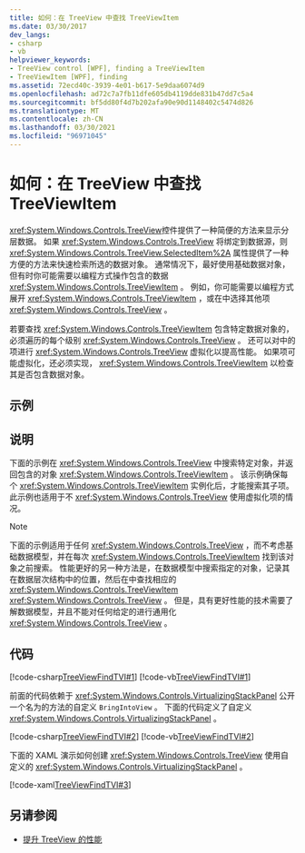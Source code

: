 ```yaml
---
title: 如何：在 TreeView 中查找 TreeViewItem
ms.date: 03/30/2017
dev_langs:
- csharp
- vb
helpviewer_keywords:
- TreeView control [WPF], finding a TreeViewItem
- TreeViewItem [WPF], finding
ms.assetid: 72ecd40c-3939-4e01-b617-5e9daa6074d9
ms.openlocfilehash: ad72c7a7fb11dfe605db4119dde831b47dd7c5a4
ms.sourcegitcommit: bf5dd80f4d7b202afa90e90d1148402c5474d826
ms.translationtype: MT
ms.contentlocale: zh-CN
ms.lasthandoff: 03/30/2021
ms.locfileid: "96971045"
---
```

# <a name="how-to-find-a-treeviewitem-in-a-treeview"></a>如何：在 TreeView 中查找 TreeViewItem
<xref:System.Windows.Controls.TreeView>控件提供了一种简便的方法来显示分层数据。 如果 <xref:System.Windows.Controls.TreeView> 将绑定到数据源，则 <xref:System.Windows.Controls.TreeView.SelectedItem%2A> 属性提供了一种方便的方法来快速检索所选的数据对象。 通常情况下，最好使用基础数据对象，但有时你可能需要以编程方式操作包含的数据 <xref:System.Windows.Controls.TreeViewItem> 。 例如，你可能需要以编程方式展开 <xref:System.Windows.Controls.TreeViewItem> ，或在中选择其他项 <xref:System.Windows.Controls.TreeView> 。  
  
 若要查找 <xref:System.Windows.Controls.TreeViewItem> 包含特定数据对象的，必须遍历的每个级别 <xref:System.Windows.Controls.TreeView> 。 还可以对中的项进行 <xref:System.Windows.Controls.TreeView> 虚拟化以提高性能。 如果项可能虚拟化，还必须实现， <xref:System.Windows.Controls.TreeViewItem> 以检查其是否包含数据对象。  
  
## <a name="example"></a>示例  
  
## <a name="description"></a>说明  
 下面的示例在 <xref:System.Windows.Controls.TreeView> 中搜索特定对象，并返回包含的对象 <xref:System.Windows.Controls.TreeViewItem> 。 该示例确保每个 <xref:System.Windows.Controls.TreeViewItem> 实例化后，才能搜索其子项。 此示例也适用于不 <xref:System.Windows.Controls.TreeView> 使用虚拟化项的情况。  
  
> [!NOTE]
> 下面的示例适用于任何 <xref:System.Windows.Controls.TreeView> ，而不考虑基础数据模型，并在每次 <xref:System.Windows.Controls.TreeViewItem> 找到该对象之前搜索。 性能更好的另一种方法是，在数据模型中搜索指定的对象，记录其在数据层次结构中的位置，然后在中查找相应的 <xref:System.Windows.Controls.TreeViewItem> <xref:System.Windows.Controls.TreeView> 。 但是，具有更好性能的技术需要了解数据模型，并且不能对任何给定的进行通用化 <xref:System.Windows.Controls.TreeView> 。  
  
## <a name="code"></a>代码  
 [!code-csharp[TreeViewFindTVI#1](~/samples/snippets/csharp/VS_Snippets_Wpf/TreeViewFindTVI/CSharp/MainWindow.xaml.cs#1)]
 [!code-vb[TreeViewFindTVI#1](~/samples/snippets/visualbasic/VS_Snippets_Wpf/TreeViewFindTVI/VisualBasic/MainWindow.xaml.vb#1)]  
  
 前面的代码依赖于 <xref:System.Windows.Controls.VirtualizingStackPanel> 公开一个名为的方法的自定义 `BringIntoView` 。 下面的代码定义了自定义 <xref:System.Windows.Controls.VirtualizingStackPanel> 。  
  
 [!code-csharp[TreeViewFindTVI#2](~/samples/snippets/csharp/VS_Snippets_Wpf/TreeViewFindTVI/CSharp/MainWindow.xaml.cs#2)]
 [!code-vb[TreeViewFindTVI#2](~/samples/snippets/visualbasic/VS_Snippets_Wpf/TreeViewFindTVI/VisualBasic/MainWindow.xaml.vb#2)]  
  
 下面的 XAML 演示如何创建 <xref:System.Windows.Controls.TreeView> 使用自定义的 <xref:System.Windows.Controls.VirtualizingStackPanel> 。  
  
 [!code-xaml[TreeViewFindTVI#3](~/samples/snippets/csharp/VS_Snippets_Wpf/TreeViewFindTVI/CSharp/MainWindow.xaml#3)]  
  
## <a name="see-also"></a>另请参阅

- [提升 TreeView 的性能](how-to-improve-the-performance-of-a-treeview.md)
